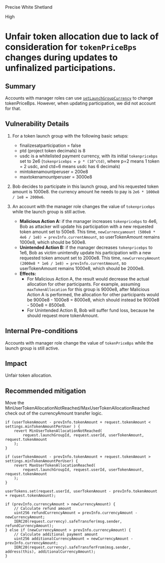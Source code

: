 Precise White Shetland

High

# Unfair token allocation due to lack of consideration for `tokenPriceBps` changes during updates to unfinalized participations.


## Summary

Accounts with manager roles can use [`setLaunchGroupCurrency`](https://github.com/sherlock-audit/2025-02-rova/blob/53fb6d71d253676bfbd00926e8f217f40c62d8c5/rova-contracts/src/Launch.sol#L726) to change tokenPriceBps. However, when updating participation, we did not account for that.

## Vulnerability Details

1. For a token launch group with the following basic setups:

   - finalizesatparticipation = false
   - ptd (project token decimals) is 8
   - usdc is a whitelisted payment currency, with its initial `tokenpricebps` set to 2e6 (`tokenpricebps = p * (10^ctd)`, where p=2 means 1 token = 2 usdc, and ctd=6 means usdc has 6 decimals)
   - mintokenamountperuser = 200e8
   - maxtokenamountperuser = 3000e8

2. Bob decides to participate in this launch group, and his requested token amount is 1000e8. the currency amount he needs to pay is `2e6 * 1000e8 / 1e8 = 2000e6`.

3. An account with the manager role changes the value of `tokenpricebps` while the launch group is still active.
   - **Malicious Action A:** if the manager increases `tokenpricebps` to 4e6, Bob as attacker will update his participation with a new requested token amount set to 500e8. This time, `newCurrencyamount (500e8 * 4e6 / 1e8) = prevInfo.currentAmount`, so userTokenAmount remains 1000e8, which should be 500e8.
   - **Unintended Action B:** if the manager decreases `tokenpricebps` to 1e6, Bob as victim unintendly update his participation with a new requested token amount set to 2000e8. This time, `newCurrencyAmount (2000e8 * 1e6 / 1e8) = prevInfo.currentAmount`, so userTokenAmount remains 1000e8, which should be 2000e8.
   - **Effects:**
       - For Malicious Action A,   the result would decrease the actual allocation for other participants. For example, assuming `maxTokenAllocation` for this group is 9000e8, after Malicious Action A is performed, the allocation for other participants would be 9000e8 - 1000e8 = 8000e8, which should instead be 9000e8 - 500e8 = 8500e8.
       - For Unintended Action B, Bob will suffer fund loss, because he should request more tokenAmount.

## Internal Pre-conditions

Accounts with manager role change the value of `tokenPriceBps` while the launch group is still active.

## Impact

Unfair token allocation.

## Recommended mitigation

Move the MinUserTokenAllocationNotReached/MaxUserTokenAllocationReached check out of the currencyAmount transfer logic.

```solidity
if (userTokenAmount - prevInfo.tokenAmount + request.tokenAmount <  settings.minTokenAmountPerUser ) {
    revert MinUserTokenAllocationNotReached(
        request.launchGroupId, request.userId, userTokenAmount, request.tokenAmount
    );
}

if (userTokenAmount - prevInfo.tokenAmount + request.tokenAmount >  settings.minTokenAmountPerUser) {
    revert MaxUserTokenAllocationReached(
        request.launchGroupId, request.userId, userTokenAmount, request.tokenAmount
    );
}

userTokens.set(request.userId, userTokenAmount - prevInfo.tokenAmount + request.tokenAmount);

if (prevInfo.currencyAmount > newCurrencyAmount) {
    // Calculate refund amount
    uint256 refundCurrencyAmount = prevInfo.currencyAmount - newCurrencyAmount;
    IERC20(request.currency).safeTransfer(msg.sender, refundCurrencyAmount);
} else if (newCurrencyAmount > prevInfo.currencyAmount) {
    // Calculate additional payment amount
    uint256 additionalCurrencyAmount = newCurrencyAmount - prevInfo.currencyAmount;
    IERC20(request.currency).safeTransferFrom(msg.sender, address(this), additionalCurrencyAmount);
}
```
